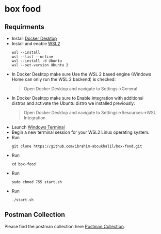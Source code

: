 # box food

## Requirments

* Install [Docker Desktop](https://www.docker.com/products/docker-desktop/)
* Install and enable [WSL2](https://docs.microsoft.com/en-us/windows/wsl/install)
    ```
    wsl --install
    wsl --list --online
    wsl --install -d Ubuntu
    wsl --set-version Ubuntu 2
    ```
* In Docker Desktop make sure Use the WSL 2 based engine (Windows Home can only run the WSL 2 backend) is checked:
    > Open Docker Desktop and navigate to Settings->General
* In Docker Desktop make sure to Enable integration with additional distros and activate the Ubuntu distro we installed previously:
    > Open Docker Desktop and navigate to Settings->Resources->WSL Integration
* Launch [Windows Terminal](https://apps.microsoft.com/store/detail/windows-terminal/9N0DX20HK701?hl=en-us&gl=US)
* Begin a new terminal session for your WSL2 Linux operating system.
* Run
    ```
    git clone https://github.com/ibrahim-aboukhalil/box-food.git
    ```
* Run
    ```
    cd box-food
    ```
* Run
    ```
    sudo chmod 755 start.sh
    ```
* Run
    ```
    ./start.sh
    ```
## Postman Collection
Please find the postman collection here [Postman Collection](https://github.com/ibrahim-aboukhalil/box-food/blob/master/box_food.postman_collection.json).
